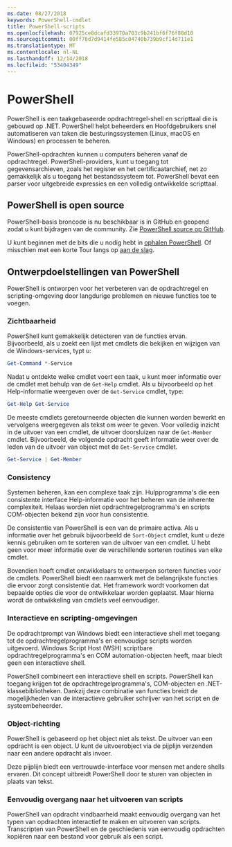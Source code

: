 ```yaml
---
ms.date: 08/27/2018
keywords: PowerShell-cmdlet
title: PowerShell-scripts
ms.openlocfilehash: 07925ce8dcafd33970a703c9b241bf6f76f88d10
ms.sourcegitcommit: 00ff76d7d9414fe585c04740b739b9cf14d711e1
ms.translationtype: MT
ms.contentlocale: nl-NL
ms.lasthandoff: 12/14/2018
ms.locfileid: "53404349"
---
```

# <a name="powershell"></a>PowerShell

PowerShell is een taakgebaseerde opdrachtregel-shell en scripttaal die is gebouwd op .NET.
PowerShell helpt beheerders en Hoofdgebruikers snel automatiseren van taken die besturingssystemen (Linux, macOS en Windows) en processen te beheren.

PowerShell-opdrachten kunnen u computers beheren vanaf de opdrachtregel. PowerShell-providers, kunt u toegang tot gegevensarchieven, zoals het register en het certificaatarchief, net zo gemakkelijk als u toegang het bestandssysteem tot. PowerShell bevat een parser voor uitgebreide expressies en een volledig ontwikkelde scripttaal.

## <a name="powershell-is-open-source"></a>PowerShell is open source

PowerShell-basis broncode is nu beschikbaar is in GitHub en geopend zodat u kunt bijdragen van de community.
Zie [PowerShell source op GitHub](https://github.com/powershell/powershell).

U kunt beginnen met de bits die u nodig hebt in [ophalen PowerShell](https://github.com/PowerShell/PowerShell#get-powershell).
Of misschien met een korte Tour langs op [aan de slag](https://github.com/PowerShell/PowerShell/blob/master/docs/learning-powershell).

## <a name="powershell-design-goals"></a>Ontwerpdoelstellingen van PowerShell

PowerShell is ontworpen voor het verbeteren van de opdrachtregel en scripting-omgeving door langdurige problemen en nieuwe functies toe te voegen.

### <a name="discoverability"></a>Zichtbaarheid

PowerShell kunt gemakkelijk detecteren van de functies ervan. Bijvoorbeeld, als u zoekt een lijst met cmdlets die bekijken en wijzigen van de Windows-services, typt u:

```powershell
Get-Command *-Service
```

Nadat u ontdekte welke cmdlet voert een taak, u kunt meer informatie over de cmdlet met behulp van de `Get-Help` cmdlet. Als u bijvoorbeeld op het Help-informatie weergeven over de `Get-Service` cmdlet, type:

```powershell
Get-Help Get-Service
```

De meeste cmdlets geretourneerde objecten die kunnen worden bewerkt en vervolgens weergegeven als tekst om weer te geven. Voor volledig inzicht in de uitvoer van een cmdlet, de uitvoer doorsluizen naar de `Get-Member` cmdlet. Bijvoorbeeld, de volgende opdracht geeft informatie weer over de leden van de uitvoer van object met de `Get-Service` cmdlet.

```powershell
Get-Service | Get-Member
```

### <a name="consistency"></a>Consistency

Systemen beheren, kan een complexe taak zijn. Hulpprogramma's die een consistente interface Help-informatie voor het beheren van de inherente complexiteit. Helaas worden niet opdrachtregelprogramma's en scripts COM-objecten bekend zijn voor hun consistentie.

De consistentie van PowerShell is een van de primaire activa. Als u informatie over het gebruik bijvoorbeeld de `Sort-Object` cmdlet, kunt u deze kennis gebruiken om te sorteren van de uitvoer van een cmdlet. U hebt geen voor meer informatie over de verschillende sorteren routines van elke cmdlet.

Bovendien hoeft cmdlet ontwikkelaars te ontwerpen sorteren functies voor de cmdlets. PowerShell biedt een raamwerk met de belangrijkste functies die ervoor zorgt consistentie dat. Het framework wordt voorkomen dat bepaalde opties die voor de ontwikkelaar worden geplaatst. Maar hierna wordt de ontwikkeling van cmdlets veel eenvoudiger.

### <a name="interactive-and-scripting-environments"></a>Interactieve en scripting-omgevingen

De opdrachtprompt van Windows biedt een interactieve shell met toegang tot de opdrachtregelprogramma's en eenvoudige scripts worden uitgevoerd. Windows Script Host (WSH) scriptbare opdrachtregelprogramma's en COM automation-objecten heeft, maar biedt geen een interactieve shell.

PowerShell combineert een interactieve shell en scripts. PowerShell kan toegang krijgen tot de opdrachtregelprogramma's, COM-objecten en .NET-klassebibliotheken. Dankzij deze combinatie van functies breidt de mogelijkheden van de interactieve gebruiker schrijver van het script en de systeembeheerder.

### <a name="object-orientation"></a>Object-richting

PowerShell is gebaseerd op het object niet als tekst. De uitvoer van een opdracht is een object. U kunt de uitvoerobject via de pijplijn verzenden naar een andere opdracht als invoer.

Deze pijplijn biedt een vertrouwde-interface voor mensen met andere shells ervaren. Dit concept uitbreidt PowerShell door te sturen van objecten in plaats van tekst.

### <a name="easy-transition-to-scripting"></a>Eenvoudig overgang naar het uitvoeren van scripts

PowerShell van opdracht vindbaarheid maakt eenvoudig overgang van het typen van opdrachten interactief te maken en uitvoeren van scripts. Transcripten van PowerShell en de geschiedenis van eenvoudig opdrachten kopiëren naar een bestand voor gebruik als een script.
